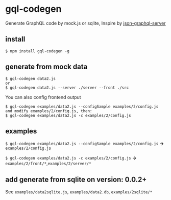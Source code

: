 # gql-codegen

Generate GraphQL code by mock.js or sqlite, Inspire by [json-graphql-server](https://github.com/marmelab/json-graphql-server)

## install

```
$ npm install gql-codegen -g
```

## generate from mock data

```
$ gql-codegen data2.js
or
$ gql-codegen data2.js --server ./server --front ./src
```

You can also config frontend output

```
$ gql-codegen examples/data2.js --configSample examples/2/config.js
and modify examples/2/config.js, then:
$ gql-codegen examples/data2.js -c examples/2/config.js
```

## examples

`$ gql-codegen examples/data2.js --configSample examples/2/config.js`
**->** 
`examples/2/config.js`


`$ gql-codegen examples/data2.js -c examples/2/config.js`
**->**
`examples/2/front/*`,`examples/2/server/*`

## add generate from sqlite on version: 0.0.2+

See `examples/data2sqlite.js`, `examples/data2.db`, `examples/2sqlite/*`